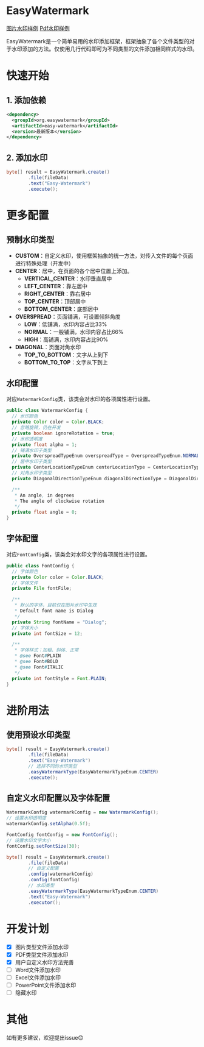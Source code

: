 # EasyWatermark

[图片水印样例](doc/ImageWatermarkExample.md)
[Pdf水印样例](doc/PdfWatermarkExample.md)

EasyWatermark是一个简单易用的水印添加框架，框架抽象了各个文件类型的对于水印添加的方法。仅使用几行代码即可为不同类型的文件添加相同样式的水印。

# 快速开始

## 1. 添加依赖

```xml
<dependency>
  <groupId>org.easywatermark</groupId>
  <artifactId>easy-watermark</artifactId>
  <version>最新版本</version>
</dependency>
```

## 2. 添加水印
```java
byte[] result = EasyWatermark.create()
        .file(fileData)
        .text("Easy-Watermark")
        .execute();
```
# 更多配置
## 预制水印类型

- **CUSTOM**：自定义水印，使用框架抽象的统一方法，对传入文件的每个页面进行特殊处理（开发中）
- **CENTER**：居中，在页面的各个居中位置上添加。
  - **VERTICAL_CENTER**：水印垂直居中
  - **LEFT_CENTER**：靠左居中
  - **RIGHT_CENTER**：靠右居中
  - **TOP_CENTER**：顶部居中
  - **BOTTOM_CENTER**：底部居中
- **OVERSPREAD**：页面铺满，可设置倾斜角度
  - **LOW**：低铺满，水印内容占比33%
  - **NORMAL**：一般铺满，水印内容占比66%
  - **HIGH**：高铺满，水印内容占比90%
- **DIAGONAL**：页面对角水印
  - **TOP_TO_BOTTOM**：文字从上到下
  - **BOTTOM_TO_TOP**：文字从下到上

## 水印配置
对应`WatermarkConfig`类，该类会对水印的各项属性进行设置。

```java
public class WatermarkConfig {
  // 水印颜色
  private Color color = Color.BLACK;
  // 忽略旋转，仍在开发
  private boolean ignoreRotation = true;
  // 水印透明度
  private float alpha = 1;
  // 铺满水印子类型
  private OverspreadTypeEnum overspreadType = OverspreadTypeEnum.NORMAL;
  // 居中水印子类型
  private CenterLocationTypeEnum centerLocationType = CenterLocationTypeEnum.VERTICAL_CENTER;
  // 对角水印子类型
  private DiagonalDirectionTypeEnum diagonalDirectionType = DiagonalDirectionTypeEnum.TOP_TO_BOTTOM;

  /**
   * An angle, in degrees
   * The angle of clockwise rotation
   */
  private float angle = 0;
}
```
## 字体配置
对应`FontConfig`类，该类会对水印文字的各项属性进行设置。

```java
public class FontConfig {
  // 字体颜色
  private Color color = Color.BLACK;
  // 字体文件
  private File fontFile;

  /**
   * 默认的字体，目前仅在图片水印中生效
   * Default font name is Dialog
   */
  private String fontName = "Dialog";
  // 字体大小
  private int fontSize = 12;

  /**
   * 字体样式：加粗、斜体、正常
   * @see Font#PLAIN
   * @see Font#BOLD
   * @see Font#ITALIC
   */
  private int fontStyle = Font.PLAIN;
}
```
# 进阶用法
## 使用预设水印类型
```java
byte[] result = EasyWatermark.create()
        .file(fileData)
        .text("Easy-Watermark")
        // 选择不同的水印类型
        .easyWatermarkType(EasyWatermarkTypeEnum.CENTER)
        .execute();
```
## 自定义水印配置以及字体配置

```java
WatermarkConfig watermarkConfig = new WatermarkConfig();
// 设置水印透明度
watermarkConfig.setAlpha(0.5f);

FontConfig fontConfig = new FontConfig();
// 设置水印文字大小
fontConfig.setFontSize(30);

byte[] result = EasyWatermark.create()
        .file(fileData)
        // 自定义配置
        .config(watermarkConfig)
        .config(fontConfig)
        // 水印类型
        .easyWatermarkType(EasyWatermarkTypeEnum.CENTER)
        .text("Easy-Watermark")
        .executor();
```

# 开发计划

- [x] 图片类型文件添加水印
- [x] PDF类型文件添加水印
- [x] 用户自定义水印方法完善
- [ ] Word文件添加水印
- [ ] Excel文件添加水印
- [ ] PowerPoint文件添加水印
- [ ] 隐藏水印

# 其他

如有更多建议，欢迎提出issue😊
